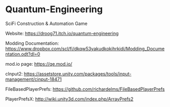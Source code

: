 # Quantum-Engineering
SciFi Construction &amp; Automation Game

Website:
https://droog71.itch.io/quantum-engineering

Modding Documentation:
https://www.dropbox.com/scl/fi/dkqw53yakudkokihrkidi/Modding_Documentation.odt?dl=0

mod.io page:
https://qe.mod.io/

cInput2:
https://assetstore.unity.com/packages/tools/input-management/cinput-18471

FileBasedPlayerPrefs:
https://github.com/richardelms/FileBasedPlayerPrefs

PlayerPrefsX:
http://wiki.unity3d.com/index.php/ArrayPrefs2


